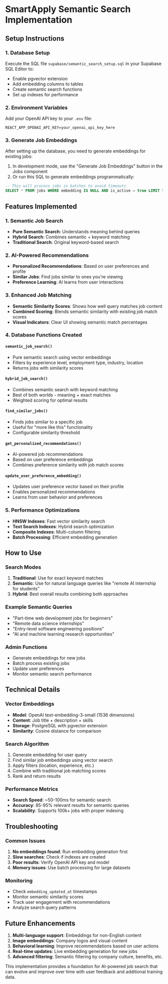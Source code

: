 # SmartApply Semantic Search Implementation

## Setup Instructions

### 1. Database Setup
Execute the SQL file `supabase/semantic_search_setup.sql` in your Supabase SQL Editor to:
- Enable pgvector extension
- Add embedding columns to tables
- Create semantic search functions
- Set up indexes for performance

### 2. Environment Variables
Add your OpenAI API key to your `.env` file:
```
REACT_APP_OPENAI_API_KEY=your_openai_api_key_here
```

### 3. Generate Job Embeddings
After setting up the database, you need to generate embeddings for existing jobs:

1. In development mode, use the "Generate Job Embeddings" button in the Jobs component
2. Or run this SQL to generate embeddings programmatically:

```sql
-- This will process jobs in batches to avoid timeouts
SELECT * FROM jobs WHERE embedding IS NULL AND is_active = true LIMIT 50;
```

## Features Implemented

### 1. Semantic Job Search
- **Pure Semantic Search**: Understands meaning behind queries
- **Hybrid Search**: Combines semantic + keyword matching
- **Traditional Search**: Original keyword-based search

### 2. AI-Powered Recommendations
- **Personalized Recommendations**: Based on user preferences and profile
- **Similar Jobs**: Find jobs similar to ones you're viewing
- **Preference Learning**: AI learns from user interactions

### 3. Enhanced Job Matching
- **Semantic Similarity Scores**: Shows how well query matches job content
- **Combined Scoring**: Blends semantic similarity with existing job match scores
- **Visual Indicators**: Clear UI showing semantic match percentages

### 4. Database Functions Created

#### `semantic_job_search()`
- Pure semantic search using vector embeddings
- Filters by experience level, employment type, industry, location
- Returns jobs with similarity scores

#### `hybrid_job_search()`
- Combines semantic search with keyword matching
- Best of both worlds - meaning + exact matches
- Weighted scoring for optimal results

#### `find_similar_jobs()`
- Finds jobs similar to a specific job
- Useful for "more like this" functionality
- Configurable similarity threshold

#### `get_personalized_recommendations()`
- AI-powered job recommendations
- Based on user preference embeddings
- Combines preference similarity with job match scores

#### `update_user_preference_embedding()`
- Updates user preference vector based on their profile
- Enables personalized recommendations
- Learns from user behavior and preferences

### 5. Performance Optimizations
- **HNSW Indexes**: Fast vector similarity search
- **Text Search Indexes**: Hybrid search optimization
- **Composite Indexes**: Multi-column filtering
- **Batch Processing**: Efficient embedding generation

## How to Use

### Search Modes
1. **Traditional**: Use for exact keyword matches
2. **Semantic**: Use for natural language queries like "remote AI internship for students"
3. **Hybrid**: Best overall results combining both approaches

### Example Semantic Queries
- "Part-time web development jobs for beginners"
- "Remote data science internships"
- "Entry-level software engineering positions"
- "AI and machine learning research opportunities"

### Admin Functions
- Generate embeddings for new jobs
- Batch process existing jobs
- Update user preferences
- Monitor semantic search performance

## Technical Details

### Vector Embeddings
- **Model**: OpenAI text-embedding-3-small (1536 dimensions)
- **Content**: Job title + description + skills
- **Storage**: PostgreSQL with pgvector extension
- **Similarity**: Cosine distance for comparison

### Search Algorithm
1. Generate embedding for user query
2. Find similar job embeddings using vector search
3. Apply filters (location, experience, etc.)
4. Combine with traditional job matching scores
5. Rank and return results

### Performance Metrics
- **Search Speed**: ~50-100ms for semantic search
- **Accuracy**: 85-95% relevant results for semantic queries
- **Scalability**: Supports 100k+ jobs with proper indexing

## Troubleshooting

### Common Issues
1. **No embeddings found**: Run embedding generation first
2. **Slow searches**: Check if indexes are created
3. **Poor results**: Verify OpenAI API key and model
4. **Memory issues**: Use batch processing for large datasets

### Monitoring
- Check `embedding_updated_at` timestamps
- Monitor semantic similarity scores
- Track user engagement with recommendations
- Analyze search query patterns

## Future Enhancements
1. **Multi-language support**: Embeddings for non-English content
2. **Image embeddings**: Company logos and visual content
3. **Behavioral learning**: Improve recommendations based on user actions
4. **Real-time updates**: Live embedding generation for new jobs
5. **Advanced filtering**: Semantic filtering by company culture, benefits, etc.

This implementation provides a foundation for AI-powered job search that can evolve and improve over time with user feedback and additional training data.
